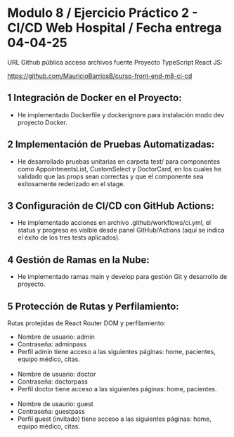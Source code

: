 # Modulo 8 / Ejercicio Práctico 2 - CI/CD Web Hospital / Fecha entrega 04-04-25

URL Github pública acceso archivos fuente Proyecto TypeScript React JS:

https://github.com/MauricioBarriosB/curso-front-end-m8-ci-cd

## 1 Integración de Docker en el Proyecto:

* He implementado Dockerfile y dockerignore para instalación modo dev proyecto Docker.

## 2 Implementación de Pruebas Automatizadas: 

* He desarrollado pruebas unitarias en carpeta test/ para componentes como AppointmentsList, CustomSelect y DoctorCard, en los cuales he validado que las props sean correctas y que el componente sea exitosamente rederizado en el stage.

## 3 Configuración de CI/CD con GitHub Actions:

* He implementado acciones en archivo .github/workflows/ci.yml,  el status y progreso es visible desde panel GitHub/Actions (aquí se indica el éxito de los tres tests aplicados).

## 4 Gestión de Ramas en la Nube:

* He implementado ramas main y develop para gestión Git y desarrollo de proyecto.

## 5 Protección de Rutas y Perfilamiento:

Rutas protejidas de React Router DOM y perfilamiento:

* Nombre de usuario: admin
* Contraseña: adminpass
* Perfil admin tiene acceso a las siguientes páginas: home, pacientes, equipo médico, citas.<br/><br/>
* Nombre de usuario: doctor
* Contraseña: doctorpass
* Perfil doctor tiene acceso a las siguientes páginas: home, pacientes.<br/><br/>
* Nombre de usaurio: guest 
* Contraseña: guestpass
* Perfil guest (invitado) tiene acceso a las siguientes páginas:  home, equipo médico, citas.
